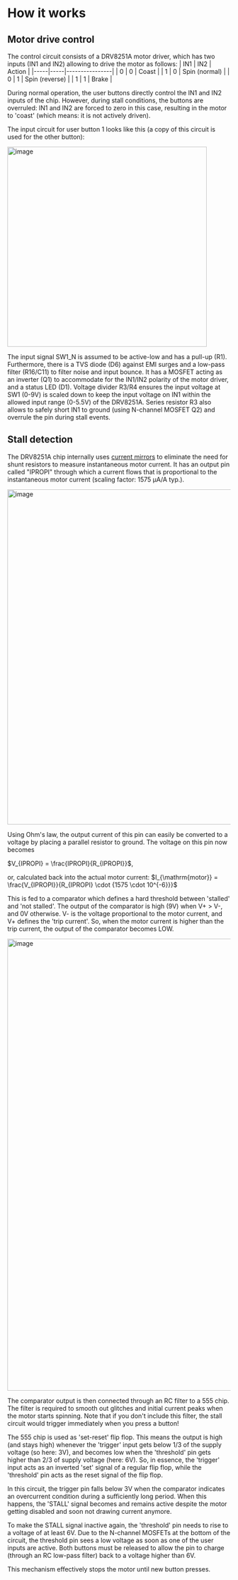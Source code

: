 # How it works
## Motor drive control
The control circuit consists of a DRV8251A motor driver, which has two inputs (IN1 and IN2) allowing to drive the motor as follows:
| IN1 | IN2 | Action         |
|-----|-----|----------------|
| 0   | 0   | Coast          |
| 1   | 0   | Spin (normal)  |
| 0   | 1   | Spin (reverse) |
| 1   | 1   | Brake          |

During normal operation, the user buttons directly control the IN1 and IN2 inputs of the chip. However, during stall conditions, the buttons are overruled: IN1 and IN2 are forced to zero in this case, resulting in the motor to 'coast' (which means: it is not actively driven).

The input circuit for user button 1 looks like this (a copy of this circuit is used for the other button):

<img width="450" alt="image" src="https://github.com/user-attachments/assets/29f77d84-3008-4018-8648-db9004d66240">

The input signal SW1_N is assumed to be active-low and has a pull-up (R1). Furthermore, there is a TVS diode (D6) against EMI surges and a low-pass filter (R16/C11) to filter noise and input bounce. It has a MOSFET acting as an inverter (Q1) to accommodate for the IN1/IN2 polarity of the motor driver, and a status LED (D1). Voltage divider R3/R4 ensures the input voltage at SW1 (0-9V) is scaled down to keep the input voltage on IN1 within the allowed input range (0-5.5V) of the DRV8251A. Series resistor R3 also allows to safely short IN1 to ground (using N-channel MOSFET Q2) and overrule the pin during stall events. 

## Stall detection
The DRV8251A chip internally uses [current mirrors](https://en.wikipedia.org/wiki/Current_mirror) to eliminate the need for shunt resistors to measure instantaneous motor current. It has an output pin called "IPROPI" through which a current flows that is proportional to the instantaneous motor current (scaling factor: 1575 µA/A typ.).

<img width="754" alt="image" src="https://github.com/user-attachments/assets/30c22100-163a-4acb-8d0b-f378971271da">

Using Ohm's law, the output current of this pin can easily be converted to a voltage by placing a parallel resistor to ground. The voltage on this pin now becomes 

$`V_{IPROPI} = \frac{IPROPI}{R_{IPROPI}}`$,

or, calculated back into the actual motor current:
$`I_{\mathrm{motor}} = \frac{V_{IPROPI}}{R_{IPROPI} \cdot {1575 \cdot 10^{-6}}}`$

This is fed to a comparator which defines a hard threshold between 'stalled' and 'not stalled'. The output of the comparator is high (9V) when V+ > V-, and 0V otherwise. V- is the voltage proportional to the motor current, and V+ defines the 'trip current'. So, when the motor current is higher than the trip current, the output of the comparator becomes LOW.

<img width="1017" alt="image" src="https://github.com/user-attachments/assets/4df15498-6161-47d1-9c34-984b07b6e1d1">

The comparator output is then connected through an RC filter to a 555 chip. The filter is required to smooth out glitches and initial current peaks when the motor starts spinning. Note that if you don't include this filter, the stall circuit would trigger immediately when you press a button!

The 555 chip is used as 'set-reset' flip flop. This means the output is high (and stays high) whenever the 'trigger' input gets below 1/3 of the supply voltage (so here: 3V), and becomes low when the 'threshold' pin gets higher than 2/3 of supply voltage (here: 6V). So, in essence, the 'trigger' input acts as an inverted 'set' signal of a regular flip flop, while the 'threshold' pin acts as the reset signal of the flip flop.

In this circuit, the trigger pin falls below 3V when the comparator indicates an overcurrent condition during a sufficiently long period. When this happens, the 'STALL' signal becomes and remains active despite the motor getting disabled and soon not drawing current anymore.

To make the STALL signal inactive again, the 'threshold' pin needs to rise to a voltage of at least 6V. Due to the N-channel MOSFETs at the bottom of the circuit, the threshold pin sees a low voltage as soon as one of the user inputs are active. Both buttons must be released to allow the pin to charge (through an RC low-pass filter) back to a voltage higher than 6V.

This mechanism effectively stops the motor until new button presses.
